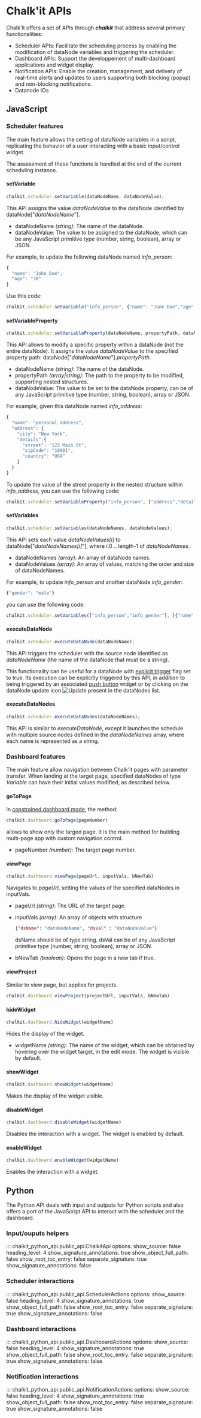 # Chalk'it APIs

Chalk'it offers a set of APIs through **_chalkit_** that address several primary functionalities:

- Scheduler APIs: Facilitate the scheduling process by enabling the modification of dataNode variables and triggering the scheduler.
- Dashboard APIs: Support the developpement of multi-dashboard applications and widget display.
- Notification APIs: Enable the creation, management, and delivery of real-time alerts and updates to users supporting both blocking (popup) and non-blocking notifications.
- Datanode IOs

## JavaScript

### Scheduler features

The main feature allows the setting of dataNode variables in a script, replicating the behavior of a user interacting with a basic input/control widget.

The assessment of these functions is handled at the end of the current scheduling instance.

#### setVariable

```JavaScript
chalkit.scheduler.setVariable(dataNodeName, dataNodeValue);
```

This API assigns the value _dataNodeValue_ to the dataNode identified by dataNode["_dataNodeName_"].

- dataNodeName _(string)_: The name of the dataNode.
- dataNodeValue: The value to be assigned to the dataNode, which can be any JavaScript primitive type (number, string, boolean), array or JSON.

For example, to update the following dataNode named _info_person_:

```JavaScript
{
  "name": "John Doe",
  "age": "30"
}
```

Use this code:

```JavaScript
chalkit.scheduler.setVariable("info_person", {"name": "Jane Doe","age": "25"});
```

#### setVariableProperty

```JavaScript
chalkit.scheduler.setVariableProperty(dataNodeName, propertyPath, dataNodeValue);
```

This API allows to modify a specific property within a dataNode (not the entire dataNode). It assigns the value _dataNodeValue_ to the specified property path: dataNode["_dataNodeName_"]._propertyPath_.

- dataNodeName _(string)_: The name of the dataNode.
- propertyPath _(array|string)_: The path to the property to be modified, supporting nested structures.
- dataNodeValue: The value to be set to the dataNode property, can be of any JavaScript primitive type (number, string, boolean), array or JSON.

For example, given this dataNode named _info_address_:

```JavaScript
{
  "name": "personal address",
  "address": {
    "city": "New York",
    "details":{
      "street": "123 Main St",
      "zipCode": "10001",
      "country": "USA"
    }
  }
}
```

To update the value of the street property in the nested structure within _info_address_, you can use the following code:

```JavaScript
chalkit.scheduler.setVariableProperty("info_person", ["address","details","street"], "West 23rd Street");
```

#### setVariables

```JavaScript
chalkit.scheduler.setVariables(dataNodeNames, dataNodeValues);
```

This API sets each value _dataNodeValues[i]_ to dataNode["_dataNodeNames[i]_"], where i:0 .. length-1 of _dataNodeNames_.

- dataNodeNames _(array)_: An array of dataNode names.
- dataNodeValues _(array)_: An array of values, matching the order and size of dataNodeNames.

For example, to update _info_person_ and another dataNode _info_gender_:

```JavaScript
{"gender": "male"}
```

you can use the following code:

```JavaScript
chalkit.scheduler.setVariables(["info_person","info_gender"], [{"name": "Jane Doe","age": "25"},{"gender": "female"}]);
```

#### executeDataNode

```JavaScript
chalkit.scheduler.executeDataNode(dataNodeName);
```

This API triggers the scheduler with the source node identified as _dataNodeName_ (the name of the dataNode that must be a string).

This functionality can be useful for a dataNode with [explicit trigger](ds/ds-execution-engine.md#explicit-trigger) flag set to true. Its execution can be explicitly triggered by this API, in addition to being triggered by an associated [push button](wdg/wdg-basic-inputs.md#push-button) widget or by clicking on the dataNode update icon ![Update](ds/img/refresh-icon.png "Update") present in the dataNodes list.

#### executeDataNodes

```JavaScript
chalkit.scheduler.executeDataNodes(dataNodeNames);
```

This API is similar to _executeDataNode_, except it launches the schedule with multiple source nodes defined in the _dataNodeNames_ array, where each name is represented as a string.

### Dashboard features

The main feature allow navigation between Chalk'it pages with parameter transfer. When landing at the target page, specified dataNodes of type _Variable_ can have their initial values modified, as described below.

#### goToPage

In [constrained dashboard mode](export/export.md#scaling-methods-for-the-constrained-dashboard), the method:

```JavaScript
chalkit.dashboard.goToPage(pageNumber)
```

allows to show only the targed page. It is the main method for building multi-page app with custom navigation control.

- pageNumber _(number)_: The target page number.

#### viewPage

```JavaScript
chalkit.dashboard.viewPage(pageUrl, inputVals, bNewTab)
```

Navigates to _pageUrl_, setting the values of the specified dataNodes in inputVals.

- pageUrl _(string)_: The URL of the target page.
- inputVals _(array)_: An array of objects with structure

  ```JSON
  {"dsName": "dataNodeName", "dsVal" : "dataNodeValue"}
  ```

  dsName should be of type string. dsVal can be of any JavaScript primitive type (number, string, boolean), array or JSON.

- bNewTab _(boolean)_: Opens the page in a new tab if true.

#### viewProject

Similar to view page, but applies for projects.

```JavaScript
chalkit.dashboard.viewProject(projectUrl, inputVals, bNewTab)
```

#### hideWidget

```JavaScript
chalkit.dashboard.hideWidget(widgetName)
```

Hides the display of the widget.

- widgetName _(string)_: The name of the widget, which can be obtained by hovering over the widget target, in the edit mode. The widget is visible by default.

#### showWidget

```JavaScript
chalkit.dashboard.showWidget(widgetName)
```

Makes the display of the widget visible.

#### disableWidget

```JavaScript
chalkit.dashboard.disableWidget(widgetName)
```

Disables the interaction with a widget. The widget is enabled by default.

#### enableWidget

```JavaScript
chalkit.dashboard.enableWidget(widgetName)
```

Enables the interaction with a widget.

## Python

The Python API deals with input and outputs for Python scripts and also offers a port of the JavaScript API to interact with the scheduler and the dashboard.

### Input/ouputs helpers

::: chalkit_python_api.public_api.ChalkitApi
options:
show_source: false
heading_level: 4
show_signature_annotations: true
show_object_full_path: false
show_root_toc_entry: false
separate_signature: true
show_signature_annotations: false

### Scheduler interactions

::: chalkit_python_api.public_api.SchedulerActions
options:
show_source: false
heading_level: 4
show_signature_annotations: true
show_object_full_path: false
show_root_toc_entry: false
separate_signature: true
show_signature_annotations: false

### Dashboard interactions

::: chalkit_python_api.public_api.DashboardActions
options:
show_source: false
heading_level: 4
show_signature_annotations: true
show_object_full_path: false
show_root_toc_entry: false
separate_signature: true
show_signature_annotations: false

### Notification interactions

::: chalkit_python_api.public_api.NotificationActions
options:
show_source: false
heading_level: 4
show_signature_annotations: true
show_object_full_path: false
show_root_toc_entry: false
separate_signature: true
show_signature_annotations: false
